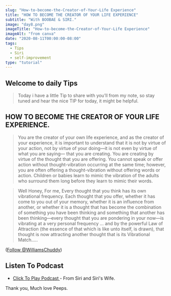 ```yaml
---
slug: "How-to-become-the-Creator-of-Your-Life Experience"
title: "HOW TO BECOME THE CREATOR OF YOUR LIFE EXPERIENCE"
subtitle: "With BOOBAE & SIRI."
image: "day8.png"
imageTitle: "How-to-become-the-Creator-of-Your-Life Experience"
imageAlt: "from canva"
date: "2020-08-11T00:00:00-08:00"
tags:
  - Tips
  - Siri
  - self-improvement
type: "tutorial"
---
```



## Welcome to daily Tips

 
>Today i have a little Tip to share with you’ll from my note, so stay tuned and hear the nice TIP for today, it might be helpful.


## HOW TO BECOME THE CREATOR OF YOUR LIFE EXPERIENCE.

> You are the creator of your own life experience, and as the creator of your experience, it is important to understand that it is not by virtue of your action, not by virtue of your doing—it is not even by virtue of what you are saying— that you are creating. You are creating by virtue of the thought that you are offering.
You cannot speak or offer action without thought-vibration occurring at the same time; however, you are often offering a thought-vibration without offering words or action. Children or babies learn to mimic the vibration of the adults who surround them long before they learn to mimic their words. 

> Well Honey, For me, Every thought that you think has its own vibrational frequency. Each thought that you offer, whether it has come to you out of your memory, whether it is an influence from another, or whether it is a thought that has become the combination of something you have been thinking and something that another has been thinking—every thought that you are pondering in your now—is vibrating at a very personal frequency ... and by the powerful Law of Attraction (the essence of that which is like unto itself, is drawn), that thought is now attracting another thought that is its Vibrational Match.....

 (<a href="https://twitter.com/WilliamsChuddy?ref_src=twsrc%5Etfw" class="twitter-follow-button" data-show-count="false">Follow @WilliamsChuddy</a><script async src="https://platform.twitter.com/widgets.js" charset="utf-8"></script>)

## Listen To Podcast

- [ Click To Play Podcast ](https://anchor.fm/boobaeblog/episodes/HOW-TO-BECOME-THE-CREATOR-OF-YOUR-LIFE-EXPERIENCE-ehvvai) - From Siri and Siri's Wife.

Thank you, Much love Peeps.


